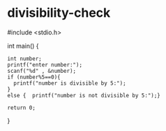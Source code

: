 # divisibility-check

#include <stdio.h>

int main() {

    int number;
    printf("enter number:");
    scanf("%d" , &number);
    if (number%5==0){
      printf("number is divisible by 5:");
    }
    else {  printf("number is not divisible by 5:");}

    return 0;
}

